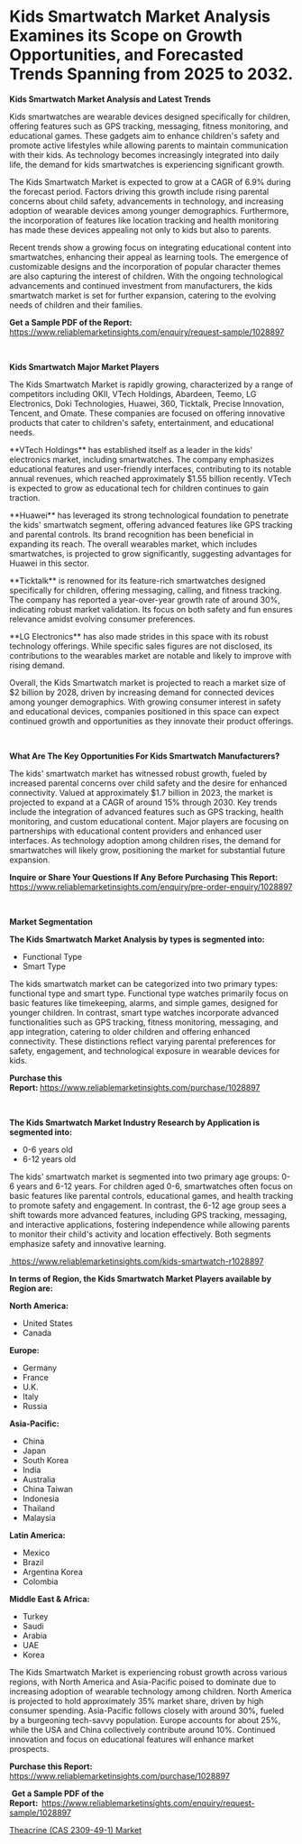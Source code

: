 <p><h1>Kids Smartwatch Market Analysis Examines its Scope on Growth Opportunities, and Forecasted Trends Spanning from 2025 to 2032.</h1></p><p><strong>Kids Smartwatch Market Analysis and Latest Trends</strong></p>
<p><p>Kids smartwatches are wearable devices designed specifically for children, offering features such as GPS tracking, messaging, fitness monitoring, and educational games. These gadgets aim to enhance children's safety and promote active lifestyles while allowing parents to maintain communication with their kids. As technology becomes increasingly integrated into daily life, the demand for kids smartwatches is experiencing significant growth.</p><p>The Kids Smartwatch Market is expected to grow at a CAGR of 6.9% during the forecast period. Factors driving this growth include rising parental concerns about child safety, advancements in technology, and increasing adoption of wearable devices among younger demographics. Furthermore, the incorporation of features like location tracking and health monitoring has made these devices appealing not only to kids but also to parents.</p><p>Recent trends show a growing focus on integrating educational content into smartwatches, enhancing their appeal as learning tools. The emergence of customizable designs and the incorporation of popular character themes are also capturing the interest of children. With the ongoing technological advancements and continued investment from manufacturers, the kids smartwatch market is set for further expansion, catering to the evolving needs of children and their families.</p></p>
<p><strong>Get a Sample PDF of the Report:&nbsp;</strong> <a href="https://www.reliablemarketinsights.com/enquiry/request-sample/1028897?utm_campaign=3367&utm_medium=2&utm_source=Github&utm_content=ia&utm_term=21032025&utm_id=kids-smartwatch">https://www.reliablemarketinsights.com/enquiry/request-sample/1028897</a></p>
<p>&nbsp;</p>
<p><strong>Kids Smartwatch Major Market Players</strong></p>
<p><p>The Kids Smartwatch Market is rapidly growing, characterized by a range of competitors including OKII, VTech Holdings, Abardeen, Teemo, LG Electronics, Doki Technologies, Huawei, 360, Ticktalk, Precise Innovation, Tencent, and Omate. These companies are focused on offering innovative products that cater to children's safety, entertainment, and educational needs.</p><p>**VTech Holdings** has established itself as a leader in the kids' electronics market, including smartwatches. The company emphasizes educational features and user-friendly interfaces, contributing to its notable annual revenues, which reached approximately $1.55 billion recently. VTech is expected to grow as educational tech for children continues to gain traction.</p><p>**Huawei** has leveraged its strong technological foundation to penetrate the kids' smartwatch segment, offering advanced features like GPS tracking and parental controls. Its brand recognition has been beneficial in expanding its reach. The overall wearables market, which includes smartwatches, is projected to grow significantly, suggesting advantages for Huawei in this sector.</p><p>**Ticktalk** is renowned for its feature-rich smartwatches designed specifically for children, offering messaging, calling, and fitness tracking. The company has reported a year-over-year growth rate of around 30%, indicating robust market validation. Its focus on both safety and fun ensures relevance amidst evolving consumer preferences.</p><p>**LG Electronics** has also made strides in this space with its robust technology offerings. While specific sales figures are not disclosed, its contributions to the wearables market are notable and likely to improve with rising demand.</p><p>Overall, the Kids Smartwatch market is projected to reach a market size of $2 billion by 2028, driven by increasing demand for connected devices among younger demographics. With growing consumer interest in safety and educational devices, companies positioned in this space can expect continued growth and opportunities as they innovate their product offerings.</p></p>
<p>&nbsp;</p>
<p><strong>What Are The Key Opportunities For Kids Smartwatch Manufacturers?</strong></p>
<p><p>The kids' smartwatch market has witnessed robust growth, fueled by increased parental concerns over child safety and the desire for enhanced connectivity. Valued at approximately $1.7 billion in 2023, the market is projected to expand at a CAGR of around 15% through 2030. Key trends include the integration of advanced features such as GPS tracking, health monitoring, and custom educational content. Major players are focusing on partnerships with educational content providers and enhanced user interfaces. As technology adoption among children rises, the demand for smartwatches will likely grow, positioning the market for substantial future expansion.</p></p>
<p><strong>Inquire or Share Your Questions If Any Before Purchasing This Report:</strong> <a href="https://www.reliablemarketinsights.com/enquiry/pre-order-enquiry/1028897?utm_campaign=3367&utm_medium=2&utm_source=Github&utm_content=ia&utm_term=21032025&utm_id=kids-smartwatch">https://www.reliablemarketinsights.com/enquiry/pre-order-enquiry/1028897</a></p>
<p>&nbsp;</p>
<p><strong>Market Segmentation</strong></p>
<p><strong>The Kids Smartwatch Market Analysis by types is segmented into:</strong></p>
<p><ul><li>Functional Type</li><li>Smart Type</li></ul></p>
<p><p>The kids smartwatch market can be categorized into two primary types: functional type and smart type. Functional type watches primarily focus on basic features like timekeeping, alarms, and simple games, designed for younger children. In contrast, smart type watches incorporate advanced functionalities such as GPS tracking, fitness monitoring, messaging, and app integration, catering to older children and offering enhanced connectivity. These distinctions reflect varying parental preferences for safety, engagement, and technological exposure in wearable devices for kids.</p></p>
<p><strong>Purchase this Report:&nbsp;</strong><a href="https://www.reliablemarketinsights.com/purchase/1028897?utm_campaign=3367&utm_medium=2&utm_source=Github&utm_content=ia&utm_term=21032025&utm_id=kids-smartwatch">https://www.reliablemarketinsights.com/purchase/1028897</a></p>
<p>&nbsp;</p>
<p><strong>The Kids Smartwatch Market Industry Research by Application is segmented into:</strong></p>
<p><ul><li>0-6 years old</li><li>6-12 years old</li></ul></p>
<p><p>The kids' smartwatch market is segmented into two primary age groups: 0-6 years and 6-12 years. For children aged 0-6, smartwatches often focus on basic features like parental controls, educational games, and health tracking to promote safety and engagement. In contrast, the 6-12 age group sees a shift towards more advanced features, including GPS tracking, messaging, and interactive applications, fostering independence while allowing parents to monitor their child's activity and location effectively. Both segments emphasize safety and innovative learning.</p></p>
<p><a href="https://www.reliablemarketinsights.com/kids-smartwatch-r1028897?utm_campaign=3367&utm_medium=2&utm_source=Github&utm_content=ia&utm_term=21032025&utm_id=kids-smartwatch">&nbsp;https://www.reliablemarketinsights.com/kids-smartwatch-r1028897</a></p>
<p><strong>In terms of Region, the Kids Smartwatch Market Players available by Region are:</strong></p>
<p>
    <p> <strong> North America: </strong>
        <ul>
            <li>United States</li>
            <li>Canada</li>
        </ul>
        </p> 
    <p> <strong> Europe: </strong>
        <ul>
            <li>Germany</li>
            <li>France</li>
            <li>U.K.</li>
            <li>Italy</li>
            <li>Russia</li>
        </ul>
        </p> 
    <p> <strong> Asia-Pacific: </strong>
        <ul>
            <li>China</li>
            <li>Japan</li>
            <li>South Korea</li>
            <li>India</li>
            <li>Australia</li>
            <li>China Taiwan</li>
            <li>Indonesia</li>
            <li>Thailand</li>
            <li>Malaysia</li>
        </ul>
        </p> 
    <p> <strong> Latin America: </strong>
        <ul>
            <li>Mexico</li>
            <li>Brazil</li>
            <li>Argentina Korea</li>
            <li>Colombia</li>
        </ul>
        </p> 
    <p> <strong> Middle East & Africa: </strong>
        <ul>
            <li>Turkey</li>
            <li>Saudi</li>
            <li>Arabia</li>
            <li>UAE</li>
            <li>Korea</li>
        </ul>
    </p>
    </p>
<p><p>The Kids Smartwatch Market is experiencing robust growth across various regions, with North America and Asia-Pacific poised to dominate due to increasing adoption of wearable technology among children. North America is projected to hold approximately 35% market share, driven by high consumer spending. Asia-Pacific follows closely with around 30%, fueled by a burgeoning tech-savvy population. Europe accounts for about 25%, while the USA and China collectively contribute around 10%. Continued innovation and focus on educational features will enhance market prospects.</p></p>
<p><strong>Purchase this Report: </strong><a href="https://www.reliablemarketinsights.com/purchase/1028897?utm_campaign=3367&utm_medium=2&utm_source=Github&utm_content=ia&utm_term=21032025&utm_id=kids-smartwatch">https://www.reliablemarketinsights.com/purchase/1028897</a></p>
<p>&nbsp;<strong>Get a Sample PDF of the Report:&nbsp;&nbsp;</strong><a href="https://www.reliablemarketinsights.com/enquiry/request-sample/1028897?utm_campaign=3367&utm_medium=2&utm_source=Github&utm_content=ia&utm_term=21032025&utm_id=kids-smartwatch">https://www.reliablemarketinsights.com/enquiry/request-sample/1028897</a></p>
<p><strong></strong></p>
<p><p><a href="https://github.com/merkinedry7b/Market-Research-Report-List-1/blob/main/theacrine-cas-2309-49-1-market.md?utm_campaign=3367&utm_medium=2&utm_source=Github&utm_content=ia&utm_term=21032025&utm_id=kids-smartwatch">Theacrine (CAS 2309-49-1) Market</a></p></p>